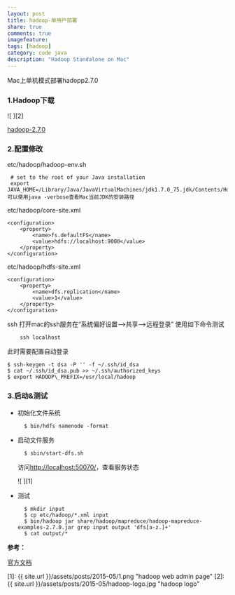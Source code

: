 ```yaml
---
layout: post
title: hadoop-单用户部署
share: true
comments: true
imagefeature:
tags: [hadoop]
category: code java
description: "Hadoop Standalone on Mac"
---
```


Mac上单机模式部署hadopp2.7.0

<!--more-->

### 1.Hadoop下载

![ ][2]

[hadoop-2.7.0](http://www.apache.org/dyn/closer.cgi/hadoop/common/hadoop-2.7.0/hadoop-2.7.0.tar.gz)

### 2.配置修改
etc/hadoop/hadoop-env.sh
	 
	 # set to the root of your Java installation
  	 export JAVA_HOME=/Library/Java/JavaVirtualMachines/jdk1.7.0_75.jdk/Contents/Home
	可以使用java -verbose查看Mac当前JDK的安装路径

etc/hadoop/core-site.xml

	<configuration>
    	<property>
        	<name>fs.defaultFS</name>
        	<value>hdfs://localhost:9000</value>
	    </property>
	</configuration>

etc/hadoop/hdfs-site.xml


	<configuration>
    	<property>
        	<name>dfs.replication</name>
	        <value>1</value>
    	</property>
	</configuration>

ssh
打开mac的ssh服务在“系统偏好设置-->共享-->远程登录”
使用如下命令测试

		ssh localhost

此时需要配置自动登录

	$ ssh-keygen -t dsa -P '' -f ~/.ssh/id_dsa
	$ cat ~/.ssh/id_dsa.pub >> ~/.ssh/authorized_keys
	$ export HADOOP\_PREFIX=/usr/local/hadoop


### 3.启动&测试
* 初始化文件系统

		$ bin/hdfs namenode -format

* 启动文件服务

		$ sbin/start-dfs.sh
  
  访问[http://localhost:50070/](http://localhost:50070/)，查看服务状态
  
	![ ][1]

* 测试
		
		$ mkdir input
		$ cp etc/hadoop/*.xml input
		$ bin/hadoop jar share/hadoop/mapreduce/hadoop-mapreduce-examples-2.7.0.jar grep input output 'dfs[a-z.]+'
		$ cat output/*
		
		
**参考：**

[官方文档](http://hadoop.apache.org/docs/r2.7.0/hadoop-project-dist/hadoop-common/SingleCluster.html#Standalone_Operation)




[1]: {{ site.url }}/assets/posts/2015-05/1.png "hadoop web admin page"
[2]: {{ site.url }}/assets/posts/2015-05/hadoop-logo.jpg "hadoop logo"



